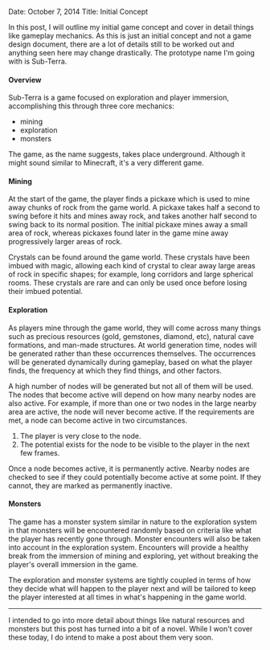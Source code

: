 Date: October 7, 2014
Title: Initial Concept

In this post, I will outline my initial game concept and cover in detail things like gameplay mechanics. As this is just an initial concept and not a game design document, there are a lot of details still to be worked out and anything seen here may change drastically. The prototype name I'm going with is Sub-Terra.

#### Overview

Sub-Terra is a game focused on exploration and player immersion, accomplishing this through three core mechanics:

* mining
* exploration
* monsters

The game, as the name suggests, takes place underground. Although it might sound similar to Minecraft, it's a very different game.

#### Mining

At the start of the game, the player finds a pickaxe which is used to mine away chunks of rock from the game world. A pickaxe takes half a second to swing before it hits and mines away rock, and takes another half second to swing back to its normal position. The initial pickaxe mines away a small area of rock, whereas pickaxes found later in the game mine away progressively larger areas of rock.

Crystals can be found around the game world. These crystals have been imbued with magic, allowing each kind of crystal to clear away large areas of rock in specific shapes; for example, long corridors and large  spherical rooms. These crystals are rare and can only be used once before losing their imbued potential.

#### Exploration

As players mine through the game world, they will come across many things such as precious resources (gold, gemstones, diamond, etc), natural cave formations, and man-made structures. At world generation time, nodes will be generated rather than these occurrences themselves. The occurrences will be generated dynamically during gameplay, based on what the player finds, the frequency at which they find things, and other factors.

A high number of nodes will be generated but not all of them will be used. The nodes that become active will depend on how many nearby nodes are also active. For example, if more than one or two nodes in the large nearby area are active, the node will never become active. If the requirements are met, a node can become active in two circumstances.

1. The player is very close to the node.
2. The potential exists for the node to be visible to the player in the next few frames.

Once a node becomes active, it is permanently active. Nearby nodes are checked to see if they could potentially become active at some point. If they cannot, they are marked as permanently inactive.

#### Monsters

The game has a monster system similar in nature to the exploration system in that monsters will be encountered randomly based on criteria like what the player has recently gone through. Monster encounters will also be taken into account in the exploration system. Encounters will provide a healthy break from the immersion of mining and exploring, yet without breaking the player's overall immersion in the game.

The exploration and monster systems are tightly coupled in terms of how they decide what will happen to the player next and will be tailored to keep the player interested at all times in what's happening in the game world.

---

I intended to go into more detail about things like natural resources and monsters but this post has turned into a bit of a novel. While I won't cover these today, I do intend to make a post about them very soon.
